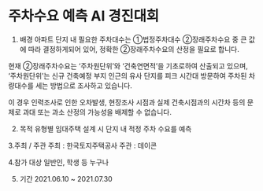 # 주차수요 예측 AI 경진대회

1. 배경
아파트 단지 내 필요한 주차대수는 ①법정주차대수 ②장래주차수요 중 큰 값에 따라 결정하게되어 있어, 정확한 ②장래주차수요의 산정을 필요로 합니다.

현재 ②장래주차수요는 ‘주차원단위’와 ‘건축연면적’을 기초로하여 산출되고 있으며, ‘주차원단위’는 신규 건축예정 부지 인근의 유사 단지를 피크 시간대 방문하여 주차된 차량대수를 세는 방법으로 조사하고 있습니다.

이 경우 인력조사로 인한 오차발생, 현장조사 시점과 실제 건축시점과의 시간차 등의 문제로 과대 또는 과소 산정의 가능성을 배제할 수 없습니다.

2. 목적
유형별 임대주택 설계 시 단지 내 적정 주차 수요를 예측

3.주최 / 주관
주최 : 한국토지주택공사
주관 : 데이콘

4.참가 대상
일반인, 학생 등 누구나

5. 기간
2021.06.10 ~ 2021.07.30
